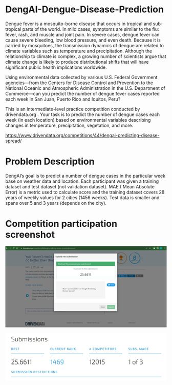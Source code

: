 # DengAI-Dengue-Disease-Prediction

Dengue fever is a mosquito-borne disease that occurs in tropical and sub-tropical parts of the world. In mild cases, symptoms are similar to the flu: fever, rash, and muscle and joint pain. In severe cases, dengue fever can cause severe bleeding, low blood pressure, and even death.
Because it is carried by mosquitoes, the transmission dynamics of dengue are related to climate variables such as temperature and precipitation. Although the relationship to climate is complex, a growing number of scientists argue that climate change is likely to produce distributional shifts that will have significant public health implications worldwide.

Using environmental data collected by various U.S. Federal Government agencies—from the Centers for Disease Control and Prevention to the National Oceanic and Atmospheric Administration in the U.S. Department of Commerce—can you predict the number of dengue fever cases reported each week in San Juan, Puerto Rico and Iquitos, Peru?

This is an intermediate-level practice competition conducted by drivendata.org . Your task is to predict the number of dengue cases each week (in each location) based on environmental variables describing changes in temperature, precipitation, vegetation, and more.

https://www.drivendata.org/competitions/44/dengai-predicting-disease-spread/

# Problem Description

DengAI’s goal is to predict a number of dengue cases in the particular week base on weather data and location. Each participant was given a training dataset and test dataset (not validation dataset). MAE ( Mean Absolute Error) is a metric used to calculate score and the training dataset covers 28 years of weekly values for 2 cities (1456 weeks). Test data is smaller and spans over 5 and 3 years (depends on the city).



# Competition participation screenshot


![](images/Screenshot%202022-08-06%20224257.jpg)

![](images/Screenshot%202022-08-06%20224403.jpg)
